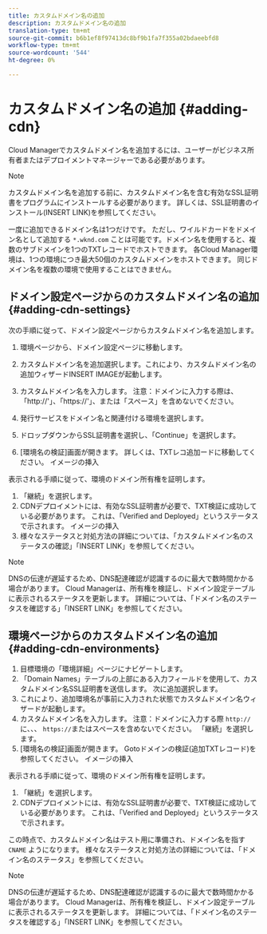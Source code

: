 ```yaml
---
title: カスタムドメイン名の追加
description: カスタムドメイン名の追加
translation-type: tm+mt
source-git-commit: b6b1ef8f97413dc8bf9b1fa7f355a02bdaeebfd8
workflow-type: tm+mt
source-wordcount: '544'
ht-degree: 0%

---
```



# カスタムドメイン名の追加 {#adding-cdn}

Cloud Managerでカスタムドメイン名を追加するには、ユーザーがビジネス所有者またはデプロイメントマネージャーである必要があります。

>[!NOTE]
>カスタムドメイン名を追加する前に、カスタムドメイン名を含む有効なSSL証明書をプログラムにインストールする必要があります。 詳しくは、SSL証明書のインストール(INSERT LINK)を参照してください。

一度に追加できるドメイン名は1つだけです。 ただし、ワイルドカードをドメイン名として追加する `*.wknd.com` ことは可能です。ドメイン名を使用すると、複数のサブドメインを1つのTXTレコードでホストできます。
各Cloud Manager環境は、1つの環境につき最大50個のカスタムドメインをホストできます。
同じドメイン名を複数の環境で使用することはできません。

## ドメイン設定ページからのカスタムドメイン名の追加 {#adding-cdn-settings}

次の手順に従って、ドメイン設定ページからカスタムドメイン名を追加します。

1. 環境ページから、ドメイン設定ページに移動します。

1. カスタムドメイン名を追加選択します。これにより、カスタムドメイン名の追加ウィザードINSERT IMAGEが起動します。

1. カスタムドメイン名を入力します。 注意：ドメインに入力する際は、「http://&#39;」、「https://&#39;」、または「スペース」を含めないでください。

1. 発行サービスをドメイン名と関連付ける環境を選択します。

1. ドロップダウンからSSL証明書を選択し、「Continue」を選択します。

1. [環境名の検証]画面が開きます。 詳しくは、TXTレコ追加ードに移動してください。 イメージの挿入

表示される手順に従って、環境のドメイン所有権を証明します。

1. 「継続」を選択します。
1. CDNデプロイメントには、有効なSSL証明書が必要で、TXT検証に成功している必要があります。 これは、「Verified and Deployed」というステータスで示されます。  イメージの挿入
1. 様々なステータスと対処方法の詳細については、「カスタムドメイン名のステータスの確認」「INSERT LINK」を参照してください。

>[!NOTE]
>DNSの伝達が遅延するため、DNS配達確認が認識するのに最大で数時間かかる場合があります。 Cloud Managerは、所有権を検証し、ドメイン設定テーブルに表示されるステータスを更新します。 詳細については、「ドメイン名のステータスを確認する」「INSERT LINK」を参照してください。

## 環境ページからのカスタムドメイン名の追加 {#adding-cdn-environments}

1. 目標環境の「環境詳細」ページにナビゲートします。
1. 「Domain Names」テーブルの上部にある入力フィールドを使用して、カスタムドメイン名SSL証明書を送信します。 次に追加選択します。
1. これにより、追加環境名が事前に入力された状態でカスタムドメイン名ウィザードが起動します。
1. カスタムドメイン名を入力します。 注意：ドメインに入力する際 `http://`に、、、 `https://`またはスペースを含めないでください。 「継続」を選択します。
1. [環境名の検証]画面が開きます。 Gotoドメインの検証(追加TXTレコード)を参照してください。 イメージの挿入

表示される手順に従って、環境のドメイン所有権を証明します。

1. 「継続」を選択します。
1. CDNデプロイメントには、有効なSSL証明書が必要で、TXT検証に成功している必要があります。 これは、「Verified and Deployed」というステータスで示されます。

この時点で、カスタムドメイン名はテスト用に準備され、ドメイン名を指す `CNAME` ようになります。 様々なステータスと対処方法の詳細については、「ドメイン名のステータス」を参照してください。

>[!NOTE]
>DNSの伝達が遅延するため、DNS配達確認が認識するのに最大で数時間かかる場合があります。 Cloud Managerは、所有権を検証し、ドメイン設定テーブルに表示されるステータスを更新します。 詳細については、「ドメイン名のステータスを確認する」「INSERT LINK」を参照してください。
